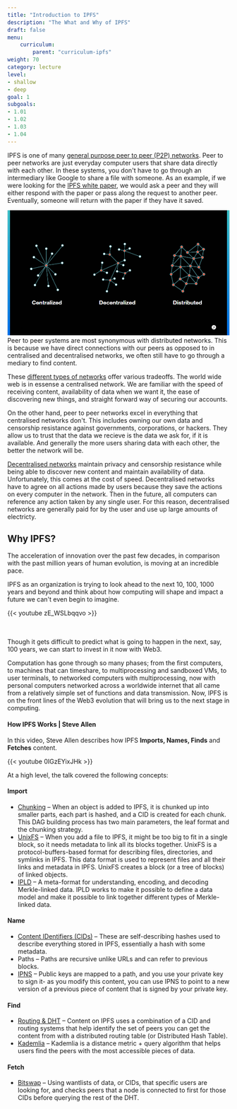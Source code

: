 ```yaml
---
title: "Introduction to IPFS"
description: "The What and Why of IPFS"
draft: false
menu:
    curriculum:
        parent: "curriculum-ipfs"
weight: 70
category: lecture
level:
- shallow
- deep
goal: 1
subgoals:
- 1.01
- 1.02
- 1.03
- 1.04
---
```



IPFS is one of many [general purpose peer to peer (P2P) networks](https://en.wikipedia.org/wiki/Peer-to-peer#Other_P2P_applications). Peer to peer networks are just everyday computer users that share data directly with each other. In these systems, you don't have to go through an intermediary like Google to share a file with someone. As an example, if we were looking for the [IPFS white paper](https://github.com/ipfs/papers/blob/master/ipfs-cap2pfs/ipfs-p2p-file-system.pdf), we would ask a peer and they will either respond with the paper or pass along the request to another peer. Eventually, someone will return with the paper if they have it saved.

![Difference between Centralised, Decentralised, & Distributed Networks](IPFS_dist_cent.png)
Peer to peer systems are most synonymous with distributed networks. This is because we have direct connections with our peers as opposed to in centralised and decentralised networks, we often still have to go through a mediary to find content.

These [different types of networks](https://www.gemini.com/cryptopedia/blockchain-network-decentralized-distributed-centralized) offer various tradeoffs. The world wide web is in essense a centralised network. We are familiar with the speed of receiving content, availability of data when we want it, the ease of discovering new things, and straight forward way of securing our accounts.

On the other hand, peer to peer networks excel in everything that centralised networks don't. This includes owning our own data and censorship resistance against governments, corporations, or hackers. They allow us to trust that the data we recieve is the data we ask for, if it is available. And generally the more users sharing data with each other, the better the network will be.

[Decentralised networks](https://petkanics.medium.com/the-benefits-of-decentralization-88a0b5d0fd39) maintain privacy and censorship resistance while being able to discover new content and maintain availability of data. Unfortunately, this comes at the cost of speed. Decentralised networks have to agree on all actions made by users because they save the actions on every computer in the network. Then in the future, all computers can reference any action taken by any single user. For this reason, decentralised networks are generally paid for by the user and use up large amounts of electricty.

## Why IPFS?

The acceleration of innovation over the past few decades, in comparison with the past million years of human evolution, is moving at an incredible pace.

IPFS as an organization is trying to look ahead to the next 10, 100, 1000 years and beyond and think about how computing will shape and impact a future we can't even begin to imagine.

{{< youtube zE_WSLbqqvo >}}

<br></br>
Though it gets difficult to predict what is going to happen in the next, say, 100 years, we can start to invest in it now with Web3.

Computation has gone through so many phases; from the first computers, to machines that can timeshare, to multiprocessing and sandboxed VMs, to user terminals, to networked computers with multiprocessing, now with personal computers networked across a worldwide internet that all came from a relatively simple set of functions and data transmission. Now, IPFS is on the front lines of the Web3 evolution that will bring us to the next stage in computing.

#### How IPFS Works | Steve Allen
In this video, Steve Allen describes how IPFS **Imports, Names, Finds** and **Fetches** content.

{{< youtube 0IGzEYixJHk >}}

At a high level, the talk covered the following concepts:

#### Import
* [Chunking](https://docs.ipfs.io/concepts/file-systems/#unix-file-system-unixfs) – When an object is added to IPFS, it is chunked up into smaller parts, each part is hashed, and a CID is created for each chunk. This DAG building process has two main parameters, the leaf format and the chunking strategy.
* [UnixFS](https://docs.ipfs.io/concepts/file-systems/#unix-file-system-unixfs) – When you add a file to IPFS, it might be too big to fit in a single block, so it needs metadata to link all its blocks together. UnixFS is a protocol-buffers-based format for describing files, directories, and symlinks in IPFS. This data format is used to represent files and all their links and metadata in IPFS. UnixFS creates a block (or a tree of blocks) of linked objects.
* [IPLD](https://docs.ipfs.io/project/related-projects/#ipld) – A meta-format for understanding, encoding, and decoding Merkle-linked data. IPLD works to make it possible to define a data model and make it possible to link together different types of Merkle-linked data.

#### Name
* [Content IDentifiers (CIDs)](https://docs.ipfs.io/concepts/content-addressing/#content-addressing-and-cids) – These are self-describing hashes used to describe everything stored in IPFS, essentially a hash with some metadata.
* Paths – Paths are recursive unlike URLs and can refer to previous blocks.
* [IPNS](https://docs.ipfs.io/concepts/ipns/#interplanetary-name-system-ipns) – Public keys are mapped to a path, and you use your private key to sign it- as you modify this content, you can use IPNS to point to a new version of a previous piece of content that is signed by your private key.

#### Find
* [Routing & DHT](https://docs.ipfs.io/concepts/dht/#distributed-hash-tables-dhts) – Content on IPFS uses a combination of a CID and routing systems that help identify the set of peers you can get the content from with a distributed routing table (or Distributed Hash Table).
* [Kademlia](https://docs.ipfs.io/concepts/dht/#kademlia) – Kademlia is a distance metric + query algorithm that helps users find the peers with the most accessible pieces of data.

#### Fetch
* [Bitswap](https://docs.ipfs.io/concepts/bitswap/#how-bitswap-works) – Using wantlists of data, or CIDs, that specific users are looking for, and checks peers that a node is connected to first for those CIDs before querying the rest of the DHT.


<!--

#### IPFS Basics – Working with Files in IPFS

This video covers the basics of working with IPFS files in a Linux cli, as well as a quick explanation of the ins and outs of the IPFS desktop CLI and the Mutable File system used with it.
-->

<!-- {% embed url="https://youtu.be/A7yZaYhrwyM" %} -->
<!-- The commands covered and explained include:

* `ipfs swarm peers`
* `ipfs cat /ipfs/<put-your-CID-here>`
* `ipfs get <put-your-CID-here>`
* `ipfs pin <put-your-CID-here>`
* `ipfs pin rm /ipfs/<put-your-CID-here>`
*  `ipfs add`  -->
